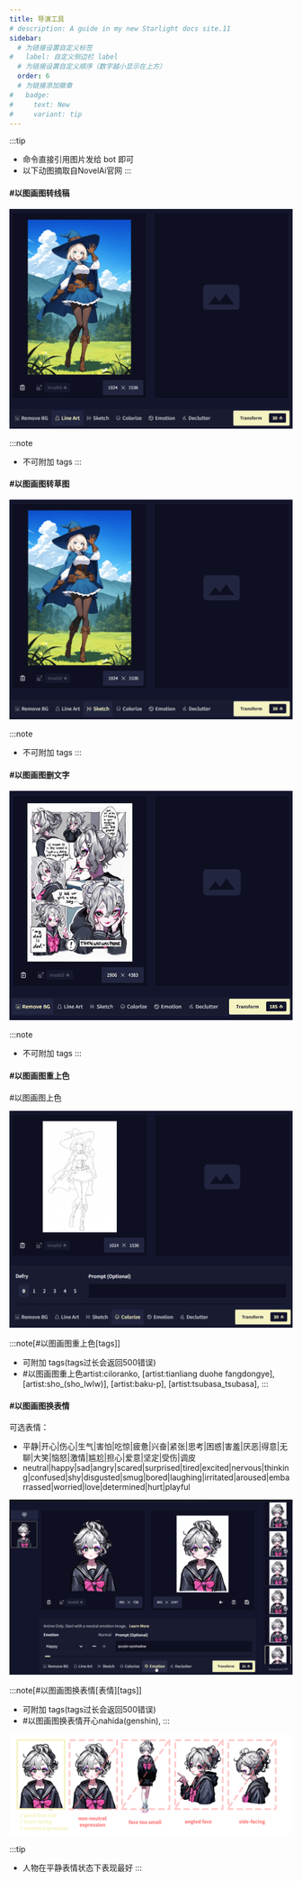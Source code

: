 ```yaml
---
title: 导演工具
# description: A guide in my new Starlight docs site.11
sidebar:
  # 为链接设置自定义标签
#   label: 自定义侧边栏 label
  # 为链接设置自定义顺序（数字越小显示在上方）
  order: 6
  # 为链接添加徽章
#   badge:
#     text: New
#     variant: tip
---
```


:::tip
- 命令直接引用图片发给 bot 即可
- 以下动图摘取自NovelAi官网
:::

#### #以图画图转线稿

![alt text](../../../assets/转线稿.gif)

:::note
- 不可附加 tags
:::

#### #以图画图转草图

![alt text](../../../assets/转草图.gif)

:::note
- 不可附加 tags
:::

#### #以图画图删文字

![alt text](../../../assets/删文字.gif)

:::note
- 不可附加 tags
:::

#### #以图画图重上色

 #以图画图上色

![alt text](../../../assets/重上色.gif)

:::note[#以图画图重上色[tags]]
- 可附加 tags(tags过长会返回500错误)
- #以图画图重上色artist:ciloranko, [artist:tianliang duohe fangdongye], [artist:sho_(sho_lwlw)], [artist:baku-p], [artist:tsubasa_tsubasa],
:::

#### #以图画图换表情
 
可选表情：

- 平静|开心|伤心|生气|害怕|吃惊|疲惫|兴奋|紧张|思考|困惑|害羞|厌恶|得意|无聊|大笑|恼怒|激情|尴尬|担心|爱意|坚定|受伤|调皮
- neutral|happy|sad|angry|scared|surprised|tired|excited|nervous|thinking|confused|shy|disgusted|smug|bored|laughing|irritated|aroused|embarrassed|worried|love|determined|hurt|playful

![alt text](../../../assets/换表情1.png)

:::note[#以图画图换表情[表情][tags]]
- 可附加 tags(tags过长会返回500错误)
- #以图画图换表情开心nahida(genshin),
:::

![alt text](../../../assets/换表情2.png)

:::tip
- 人物在平静表情状态下表现最好
:::


